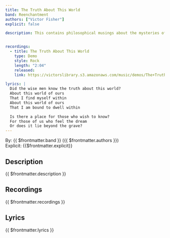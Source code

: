 ```yaml
---
title: The Truth About This World
band: Reenchantment
authors: ["Victor Fisher"]
explicit: false

description: This contains philosophical musings about the mysteries of the universe.


recordings:
  - title: The Truth About This World
    type: Demo
    style: Rock
    length: "2:04"
    released: 
    link: https://victorslibrary.s3.amazonaws.com/music/demos/The+Truth+About+this+World.mp3

lyrics: |
  Did the wise men know the truth about this world?
  About this world of ours
  That I find myself within
  About this world of ours
  That I am bound to dwell within

  Is there a place for those who wish to know?
  For those of us who feel the dream
  Or does it lie beyond the grave?
---
```


By: {{ $frontmatter.band }} ({{ $frontmatter.authors }})  
Explicit: {{$frontmatter.explicit}}

## Description

{{ $frontmatter.description }}

## Recordings

{{ $frontmatter.recordings }}

## Lyrics

{{ $frontmatter.lyrics }}
